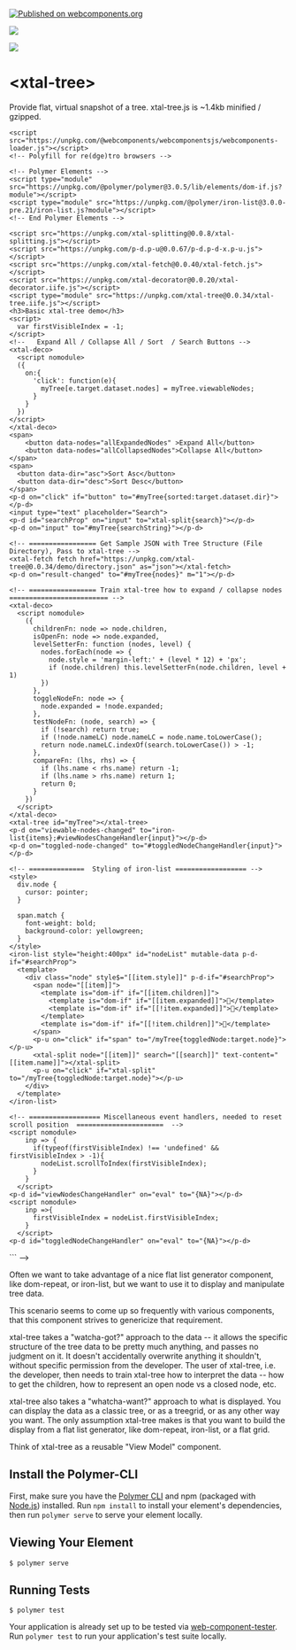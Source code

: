 [![Published on webcomponents.org](https://img.shields.io/badge/webcomponents.org-published-blue.svg)](https://www.webcomponents.org/element/bahrus/xtal-tree)

<a href="https://nodei.co/npm/xtal-tree/"><img src="https://nodei.co/npm/xtal-tree.png"></a>

<img src="http://img.badgesize.io/https://unpkg.com/xtal-splitting@0.0.34/build/ES6/xtal-tree.iife.js?compression=gzip">

# \<xtal-tree\>

Provide flat, virtual snapshot of a tree.  xtal-tree.js is ~1.4kb minified / gzipped.

<!--
```
<custom-element-demo>
  <template>
  <div>
  <div>
    <!-- Polyfill for re(dge)tro browsers -->
    <script src="https://unpkg.com/@webcomponents/webcomponentsjs/webcomponents-loader.js"></script>
    <!-- Polyfill for re(dge)tro browsers -->

    <!-- Polymer Elements -->
    <script type="module" src="https://unpkg.com/@polymer/polymer@3.0.5/lib/elements/dom-if.js?module"></script>
    <script type="module" src="https://unpkg.com/@polymer/iron-list@3.0.0-pre.21/iron-list.js?module"></script>
    <!-- End Polymer Elements -->

    <script src="https://unpkg.com/xtal-splitting@0.0.8/xtal-splitting.js"></script>
    <script src="https://unpkg.com/p-d.p-u@0.0.67/p-d.p-d-x.p-u.js"></script>
    <script src="https://unpkg.com/xtal-fetch@0.0.40/xtal-fetch.js"></script>
    <script src="https://unpkg.com/xtal-decorator@0.0.20/xtal-decorator.iife.js"></script>
    <script type="module" src="https://unpkg.com/xtal-tree@0.0.34/xtal-tree.iife.js"></script>
    <h3>Basic xtal-tree demo</h3>
    <script>
      var firstVisibleIndex = -1; 
    </script>
    <!--   Expand All / Collapse All / Sort  / Search Buttons -->
    <xtal-deco>
      <script nomodule>
      ({
        on:{
          'click': function(e){
            myTree[e.target.dataset.nodes] = myTree.viewableNodes;
          }
        }
      })
    </script>
    </xtal-deco>
    <span>
        <button data-nodes="allExpandedNodes" >Expand All</button>
        <button data-nodes="allCollapsedNodes">Collapse All</button>
    </span>
    <span>
      <button data-dir="asc">Sort Asc</button>
      <button data-dir="desc">Sort Desc</button>
    </span>
    <p-d on="click" if="button" to="#myTree{sorted:target.dataset.dir}"></p-d>
    <input type="text" placeholder="Search">
    <p-d id="searchProp" on="input" to="xtal-split{search}"></p-d>
    <p-d on="input" to="#myTree{searchString}"></p-d>

    <!-- ================= Get Sample JSON with Tree Structure (File Directory), Pass to xtal-tree -->
    <xtal-fetch fetch href="https://unpkg.com/xtal-tree@0.0.34/demo/directory.json" as="json"></xtal-fetch>
    <p-d on="result-changed" to="#myTree{nodes}" m="1"></p-d>

    <!-- ================= Train xtal-tree how to expand / collapse nodes ========================= -->
    <xtal-deco>
      <script nomodule>
        ({
          childrenFn: node => node.children,
          isOpenFn: node => node.expanded,
          levelSetterFn: function (nodes, level) {
            nodes.forEach(node => {
              node.style = 'margin-left:' + (level * 12) + 'px';
              if (node.children) this.levelSetterFn(node.children, level + 1)
            })
          },
          toggleNodeFn: node => {
            node.expanded = !node.expanded;
          },
          testNodeFn: (node, search) => {
            if (!search) return true;
            if (!node.nameLC) node.nameLC = node.name.toLowerCase();
            return node.nameLC.indexOf(search.toLowerCase()) > -1;
          },
          compareFn: (lhs, rhs) => {
            if (lhs.name < rhs.name) return -1;
            if (lhs.name > rhs.name) return 1;
            return 0;
          }
        })
      </script>
    </xtal-deco>
    <xtal-tree id="myTree"></xtal-tree>
    <p-d on="viewable-nodes-changed" to="iron-list{items};#viewNodesChangeHandler{input}"></p-d>
    <p-d on="toggled-node-changed" to="#toggledNodeChangeHandler{input}"></p-d>

    <!-- ==============  Styling of iron-list ================== -->
    <style>
      div.node {
        cursor: pointer;
      }

      span.match {
        font-weight: bold;
        background-color: yellowgreen;
      }
    </style>
    <iron-list style="height:400px" id="nodeList" mutable-data p-d-if="#searchProp">
      <template>
        <div class="node" style$="[[item.style]]" p-d-if="#searchProp">
          <span node="[[item]]">
            <template is="dom-if" if="[[item.children]]">
              <template is="dom-if" if="[[item.expanded]]">📖</template>
              <template is="dom-if" if="[[!item.expanded]]">📕</template>
            </template>
            <template is="dom-if" if="[[!item.children]]">📝</template>
          </span>
          <p-u on="click" if="span" to="/myTree{toggledNode:target.node}"></p-u>
          <xtal-split node="[[item]]" search="[[search]]" text-content="[[item.name]]"></xtal-split>
          <p-u on="click" if="xtal-split" to="/myTree{toggledNode:target.node}"></p-u>
        </div>
      </template>
    </iron-list>

    <!-- ================== Miscellaneous event handlers, needed to reset scroll position  ======================  -->
    <script nomodule>
        inp => {
          if(typeof(firstVisibleIndex) !== 'undefined' && firstVisibleIndex > -1){
            nodeList.scrollToIndex(firstVisibleIndex);
          }
        }
      </script>
    <p-d id="viewNodesChangeHandler" on="eval" to="{NA}"></p-d>
    <script nomodule>
        inp =>{
          firstVisibleIndex = nodeList.firstVisibleIndex;
        }
      </script>
    <p-d id="toggledNodeChangeHandler" on="eval" to="{NA}"></p-d>
  </div>
  </template>
</custom-element-demo>
```
-->

Often we want to take advantage of a nice flat list generator component, like dom-repeat, or iron-list, but we want to use it to display and manipulate tree data.

This scenario seems to come up so frequently with various components, that this component strives to genericize that requirement.

xtal-tree takes a "watcha-got?" approach to the data -- it allows the specific structure of the tree data to be pretty much anything, and passes no judgment on it.   It doesn't accidentally overwrite anything it shouldn't, without specific permission from the developer. The user of xtal-tree, i.e. the developer, then needs to train xtal-tree how to interpret the data -- how to get the children, how to represent an open node vs a closed node, etc.

xtal-tree also takes a "whatcha-want?" approach to what is displayed.  You can display the data as a classic tree, or as a treegrid, or as any other way you want.  The only assumption xtal-tree makes is that you want to build the display from a flat list generator, like dom-repeat, iron-list, or a flat grid.  

Think of xtal-tree as a reusable "View Model" component.


## Install the Polymer-CLI

First, make sure you have the [Polymer CLI](https://www.npmjs.com/package/polymer-cli) and npm (packaged with [Node.js](https://nodejs.org)) installed. Run `npm install` to install your element's dependencies, then run `polymer serve` to serve your element locally.

## Viewing Your Element

```
$ polymer serve
```

## Running Tests

```
$ polymer test
```

Your application is already set up to be tested via [web-component-tester](https://github.com/Polymer/web-component-tester). Run `polymer test` to run your application's test suite locally.
